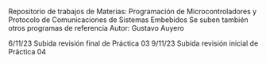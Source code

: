 Repositorio de trabajos de Materias:
Programación de Microcontroladores y Protocolo de Comunicaciones de Sistemas Embebidos
Se suben también otros programas de referencia
Autor: Gustavo Auyero

6/11/23 Subida revisión final de Práctica 03
9/11/23 Subida revisión inicial de Práctica 04

